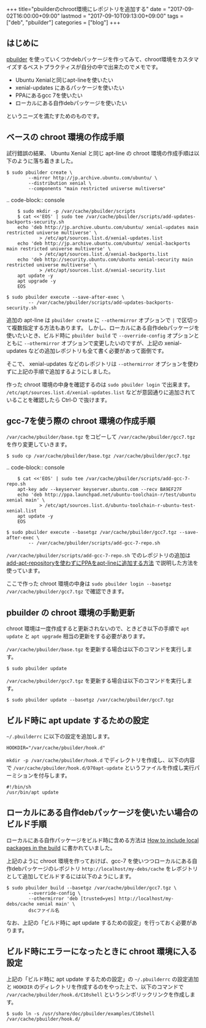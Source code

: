 +++
title="pbuilderのchroot環境にレポジトリを追加する"
date = "2017-09-02T16:00:00+09:00"
lastmod = "2017-09-10T09:13:00+09:00"
tags = ["deb", "pbuilder"]
categories = ["blog"]
+++


## はじめに

[pbuilder](https://pbuilder.alioth.debian.org/) を使っていくつかdebパッケージを作ってみて、chroot環境をカスタマイズするベストプラクティスが自分の中で出来たのでメモです。

* Ubuntu Xenialと同じapt-lineを使いたい
* xenial-updates にあるパッケージを使いたい
* PPAにあるgcc 7を使いたい
* ローカルにある自作debパッケージを使いたい

というニーズを満たすためのものです。

## ベースの chroot 環境の作成手順

試行錯誤の結果、 Ubuntu Xenial と同じ apt-line の chroot 環境の作成手順は以下のように落ち着きました。

```console
$ sudo pbuilder create \
        --mirror http://jp.archive.ubuntu.com/ubuntu/ \
        --distribution xenial \
        --components "main restricted universe multiverse"
```

.. code-block:: console

        $ sudo mkdir -p /var/cache/pbuilder/scripts
        $ cat <<'EOS' | sudo tee /var/cache/pbuilder/scripts/add-updates-backports-security.sh
        echo 'deb http://jp.archive.ubuntu.com/ubuntu/ xenial-updates main restricted universe multiverse' \
                > /etc/apt/sources.list.d/xenial-updates.list
        echo 'deb http://jp.archive.ubuntu.com/ubuntu/ xenial-backports main restricted universe multiverse' \
                > /etc/apt/sources.list.d/xenial-backports.list
        echo 'deb http://security.ubuntu.com/ubuntu xenial-security main restricted universe multiverse' \
                > /etc/apt/sources.list.d/xenial-security.list
        apt update -y
        apt upgrade -y
        EOS

```console
$ sudo pbuilder execute --save-after-exec \
        -- /var/cache/pbuilder/scripts/add-updates-backports-security.sh
```

追加の apt-line は `pbuilder create` に `--othermirror` オプションで `|` で区切って複数指定する方法もあります。
しかし、ローカルにある自作debパッケージを使いたいとき、ビルド時に `pbuilder build` で `--override-config` オプションとともに `--othermirror` オプションで変更したいのですが、上記の xenial-updates などの追加レポジトリも全て書く必要があって面倒です。

そこで、 xenial-updates などのレポジトリは `--othermirror` オプションを使わずに上記の手順で追加するようにしました。

作った chroot 環境の中身を確認するのは `sudo pbuilder login` で出来ます。
`/etc/apt/sources.list.d/xenial-updates.list` などが意図通りに追加されていることを確認したら Ctrl-D で抜けます。

## gcc-7を使う際の chroot 環境の作成手順

`/var/cache/pbuilder/base.tgz` をコピーして `/var/cache/pbuilder/gcc7.tgz` を作り変更していきます。

```console
$ sudo cp /var/cache/pbuilder/base.tgz /var/cache/pbuilder/gcc7.tgz
```

.. code-block:: console

        $ cat <<'EOS' | sudo tee /var/cache/pbuilder/scripts/add-gcc-7-repo.sh
        apt-key adv --keyserver keyserver.ubuntu.com --recv BA9EF27F
        echo 'deb http://ppa.launchpad.net/ubuntu-toolchain-r/test/ubuntu xenial main' \
                > /etc/apt/sources.list.d/ubuntu-toolchain-r-ubuntu-test-xenial.list
        apt update -y
        EOS

```console
$ sudo pbuilder execute --basetgz /var/cache/pbuilder/gcc7.tgz --save-after-exec \
        -- /var/cache/pbuilder/scripts/add-gcc-7-repo.sh
```

`/var/cache/pbuilder/scripts/add-gcc-7-repo.sh` でのレポジトリの追加は
[add-apt-repositoryを使わずにPPAをapt-lineに追加する方法](/2017/09/02/add-ppa-to-apt-line-without-add-apt-repository/)
で説明した方法を使っています。

ここで作った chroot 環境の中身は
`sudo pbuilder login --basetgz /var/cache/pbuilder/gcc7.tgz`
で確認できます。

## pbuilder の chroot 環境の手動更新

chroot 環境は一度作成すると更新されないので、ときどき以下の手順で `apt update` と `apt upgrade` 相当の更新をする必要があります。

`/var/cache/pbuilder/base.tgz` を更新する場合は以下のコマンドを実行します。

```console
$ sudo pbuilder update
```

       
`/var/cache/pbuilder/gcc7.tgz` を更新する場合は以下のコマンドを実行します。

```console
$ sudo pbuilder update --basetgz /var/cache/pbuilder/gcc7.tgz
```

## ビルド時に apt update するための設定

`~/.pbuilderrc` に以下の設定を追加します。

```text
HOOKDIR="/var/cache/pbuilder/hook.d"
```

`mkdir -p /var/cache/pbuilder/hook.d` でディレクトリを作成し、以下の内容で `/var/cache/pbuilder/hook.d/D70apt-update` というファイルを作成し実行パーミションを付与します。

```text
#!/bin/sh
/usr/bin/apt update
```

## ローカルにある自作debパッケージを使いたい場合のビルド手順

ローカルにある自作パッケージをビルド時に含める方法は
[How to include local packages in the build](https://wiki.debian.org/PbuilderTricks#How_to_include_local_packages_in_the_build)
に書かれていました。

上記のように chroot 環境を作っておけば、gcc-7 を使いつつローカルにある自作debパッケージのレポジトリ `http://localhost/my-debs/cache` をレポジトリとして追加してビルドするには以下のようにします。

```console
$ sudo pbuilder build --basetgz /var/cache/pbuilder/gcc7.tgz \
        --override-config \
        --othermirror 'deb [trusted=yes] http://localhost/my-debs/cache xenial main' \
        dscファイル名
```

なお、上記の「ビルド時に apt update するための設定」を行っておく必要があります。

## ビルド時にエラーになったときに chroot 環境に入る設定

上記の「ビルド時に apt update するための設定」の `~/.pbuilderrc` の設定追加と
`HOOKDIR` のディレクトリを作成するのをやった上で、以下のコマンドで
`/var/cache/pbuilder/hook.d/C10shell` というシンボリックリンクを作成します。

```console
$ sudo ln -s /usr/share/doc/pbuilder/examples/C10shell /var/cache/pbuilder/hook.d/
